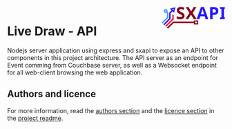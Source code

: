 <img align="right" height="50" src="https://raw.githubusercontent.com/startxfr/sxapi-core/dev/docs/assets/logo.svg?sanitize=true">

# Live Draw - API

Nodejs server application using express and sxapi to expose an API to other 
components in this project architecture.
The API server as an endpoint for Event comming from Couchbase server, as well as 
a Websocket endpoint for all web-client browsing the web application.


## Authors and licence

For more information, read the [authors section](../README.md#authors) and the 
[licence section](../README.md#license) in the [project readme](../README.md). 